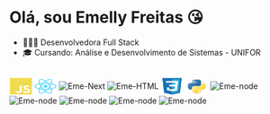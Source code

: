 ### <h1>Olá, sou Emelly Freitas 😘</h1>

- 👩🏽‍💻 Desenvolvedora Full Stack
- 🎓 Cursando: Análise e Desenvolvimento de Sistemas - UNIFOR

<div style="display: inline_block"><br>
  <img align="center" alt="Eme-Js" height="30" width="40"      src="https://raw.githubusercontent.com/devicons/devicon/master/icons/javascript/javascript-plain.svg">
  <img align="center" alt="Eme-React" height="30" width="40"       src="https://raw.githubusercontent.com/devicons/devicon/master/icons/react/react-original.svg">
  <img align="center" alt="Eme-Next" height="30" width="40" src="https://cdn.jsdelivr.net/gh/devicons/devicon@latest/icons/nextjs/nextjs-original.svg">
  <img align="center" alt="Eme-HTML" height="30" width="40" src="https://cdn.jsdelivr.net/gh/devicons/devicon@latest/icons/html5/html5-original.svg">

  <img align="center" alt="Eme-CSS" height="30" width="40" src="https://raw.githubusercontent.com/devicons/devicon/master/icons/css3/css3-original.svg">
  <img align="center" alt="Eme-Python" height="30" width="40" src="https://raw.githubusercontent.com/devicons/devicon/master/icons/python/python-original.svg">
  <img align="center" alt="Eme-node" height="30" width="40"  src="https://cdn.jsdelivr.net/gh/devicons/devicon/icons/nodejs/nodejs-original.svg" />
  <img align="center" alt="Eme-node" height="30" width="40" src="https://cdn.jsdelivr.net/gh/devicons/devicon/icons/ruby/ruby-original.svg" />
  <img align="center" alt="Eme-node" height="30" width="40" src="https://cdn.jsdelivr.net/gh/devicons/devicon/icons/django/django-plain.svg" />
  <img align="center" alt="Eme-node" height="30" width="40" src="https://cdn.jsdelivr.net/gh/devicons/devicon/icons/mysql/mysql-original.svg" />
  <img align="center" alt="Eme-node" height="50" width="50" src="https://cdn.jsdelivr.net/gh/devicons/devicon/icons/java/java-original.svg" />                 
</div>

